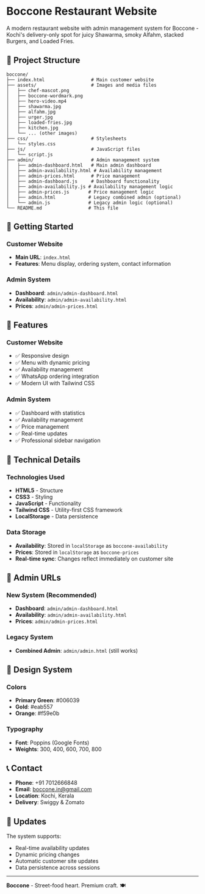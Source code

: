# Boccone Restaurant Website

A modern restaurant website with admin management system for Boccone - Kochi's delivery-only spot for juicy Shawarma, smoky Alfahm, stacked Burgers, and Loaded Fries.

## 📁 Project Structure

```
boccone/
├── index.html                 # Main customer website
├── assets/                    # Images and media files
│   ├── chef-mascot.png
│   ├── boccone-wordmark.png
│   ├── hero-video.mp4
│   ├── shawarma.jpg
│   ├── alfahm.jpg
│   ├── urger.jpg
│   ├── loaded-fries.jpg
│   ├── kitchen.jpg
│   └── ... (other images)
├── css/                       # Stylesheets
│   └── styles.css
├── js/                        # JavaScript files
│   └── script.js
├── admin/                     # Admin management system
│   ├── admin-dashboard.html   # Main admin dashboard
│   ├── admin-availability.html # Availability management
│   ├── admin-prices.html      # Price management
│   ├── admin-dashboard.js     # Dashboard functionality
│   ├── admin-availability.js # Availability management logic
│   ├── admin-prices.js       # Price management logic
│   ├── admin.html            # Legacy combined admin (optional)
│   └── admin.js              # Legacy admin logic (optional)
└── README.md                 # This file
```

## 🚀 Getting Started

### Customer Website
- **Main URL**: `index.html`
- **Features**: Menu display, ordering system, contact information

### Admin System
- **Dashboard**: `admin/admin-dashboard.html`
- **Availability**: `admin/admin-availability.html`
- **Prices**: `admin/admin-prices.html`

## 🎯 Features

### Customer Website
- ✅ Responsive design
- ✅ Menu with dynamic pricing
- ✅ Availability management
- ✅ WhatsApp ordering integration
- ✅ Modern UI with Tailwind CSS

### Admin System
- ✅ Dashboard with statistics
- ✅ Availability management
- ✅ Price management
- ✅ Real-time updates
- ✅ Professional sidebar navigation

## 🔧 Technical Details

### Technologies Used
- **HTML5** - Structure
- **CSS3** - Styling
- **JavaScript** - Functionality
- **Tailwind CSS** - Utility-first CSS framework
- **LocalStorage** - Data persistence

### Data Storage
- **Availability**: Stored in `localStorage` as `boccone-availability`
- **Prices**: Stored in `localStorage` as `boccone-prices`
- **Real-time sync**: Changes reflect immediately on customer site

## 📱 Admin URLs

### New System (Recommended)
- **Dashboard**: `admin/admin-dashboard.html`
- **Availability**: `admin/admin-availability.html`
- **Prices**: `admin/admin-prices.html`

### Legacy System
- **Combined Admin**: `admin/admin.html` (still works)

## 🎨 Design System

### Colors
- **Primary Green**: #006039
- **Gold**: #eab557
- **Orange**: #f59e0b

### Typography
- **Font**: Poppins (Google Fonts)
- **Weights**: 300, 400, 600, 700, 800

## 📞 Contact

- **Phone**: +91 7012666848
- **Email**: boccone.in@gmail.com
- **Location**: Kochi, Kerala
- **Delivery**: Swiggy & Zomato

## 🔄 Updates

The system supports:
- Real-time availability updates
- Dynamic pricing changes
- Automatic customer site updates
- Data persistence across sessions

---

**Boccone** - Street-food heart. Premium craft. 🍽️
